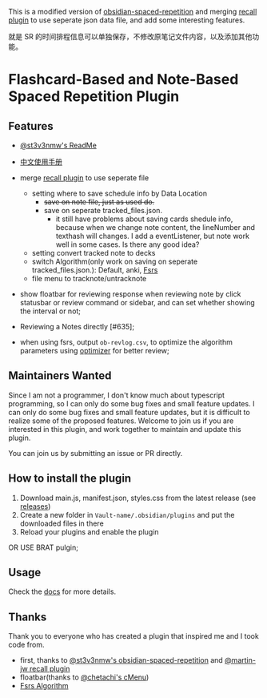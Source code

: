 This is a modified version of [obsidian-spaced-repetition](https://github.com/st3v3nmw/obsidian-spaced-repetition) and merging [recall plugin](https://github.com/martin-jw/obsidian-recall) to use seperate json data file, and add some interesting features.

就是 SR 的时间排程信息可以单独保存，不修改原笔记文件内容，以及添加其他功能。

# Flashcard-Based and Note-Based Spaced Repetition Plugin

## Features

-   [@st3v3nmw's ReadMe](https://github.com/st3v3nmw/obsidian-spaced-repetition#readme)
-   [中文使用手册](./docs/README_ZH.md)

-   merge [recall plugin](https://github.com/martin-jw/obsidian-recall) to use seperate file
    -   setting where to save schedule info by Data Location
        -   ~~save on note file, just as used do.~~
        -   save on seperate tracked_files.json.
            -   it still have problems about saving cards shedule info, because when we change note content, the lineNumber and texthash will changes. I add a eventListener, but note work well in some cases. Is there any good idea?
    -   setting convert tracked note to decks
    -   switch Algorithm(only work on saving on seperate tracked_files.json.): Default, anki, [Fsrs](https://github.com/open-spaced-repetition/fsrs.js)
    -   file menu to tracknote/untracknote
-   show floatbar for reviewing response when reviewing note by click statusbar or review command or sidebar, and can set whether showing the interval or not;
-   Reviewing a Notes directly [#635];
-   when using fsrs, output `ob-revlog.csv`, to optimize the algorithm parameters using [optimizer](https://github.com/open-spaced-repetition/fsrs-optimizer) for better review;

## Maintainers Wanted
Since I am not a programmer, I don't know much about typescript programming, so I can only do some bug fixes and small feature updates. I can only do some bug fixes and small feature updates, but it is difficult to realize some of the proposed features. Welcome to join us if you are interested in this plugin, and work together to maintain and update this plugin.

You can join us by submitting an issue or PR directly.


## How to install the plugin

1. Download main.js, manifest.json, styles.css from the latest release (see [releases](https://github.com/open-spaced-repetition/obsidian-spaced-repetition-recall/releases/))
2. Create a new folder in `Vault-name/.obsidian/plugins` and put the downloaded files in there
3. Reload your plugins and enable the plugin

OR USE BRAT pulgin;

## Usage

Check the [docs](https://www.stephenmwangi.com/obsidian-spaced-repetition/) for more details.

## Thanks

Thank you to everyone who has created a plugin that inspired me and I took code from.

-   first, thanks to [@st3v3nmw's obsidian-spaced-repetition](https://github.com/st3v3nmw/obsidian-spaced-repetition) and [@martin-jw recall plugin](https://github.com/martin-jw/obsidian-recall)
-   floatbar(thanks to [@chetachi's cMenu](https://github.com/chetachiezikeuzor/cMenu-Plugin))
-   [Fsrs Algorithm](https://github.com/open-spaced-repetition/fsrs.js)
